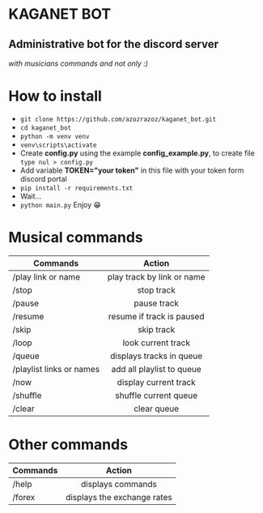 # KAGANET BOT
## Administrative bot for the discord server
<em>with musicians commands and not only :)</em>

# How to install

- `git clone https://github.com/azozrazoz/kaganet_bot.git`
- `cd kaganet_bot`
- `python -m venv venv`
- `venv\scripts\activate`
- Create **config.py** using the example **config_example.py**, to create file `type nul > config.py`
- Add variable **TOKEN="your token"** in this file with your token form discord portal
- `pip install -r requirements.txt`
- Wait...
- `python main.py` Enjoy 😁

# Musical commands

|         Commands          |            Action             |
|---------------------------|:-----------------------------:|
| /play link or name        | play track by link or name    |
| /stop                     | stop track                    |
| /pause                    | pause track                   |
| /resume                   | resume if track is paused     |
| /skip                     | skip track                    |
| /loop                     | look current track            |
| /queue                    | displays tracks in queue      |
| /playlist links or names  | add all playlist to queue     |
| /now                      | display current track         |
| /shuffle                  | shuffle current queue         |
| /clear                    | clear queue                   |


# Other commands 

|    Commands    |           Action             | 
|----------------|:----------------------------:|
| /help          | displays commands            |
| /forex         | displays the exchange rates  |